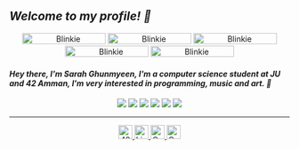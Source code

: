 ## *Welcome to my profile! 🌸*

<div align="center">
    <img src="https://adriansblinkiecollection.neocities.org/v1.gif" alt="Blinkie" width="150" height="20">
    <img src="https://adriansblinkiecollection.neocities.org/g35.gif" alt="Blinkie" width="150" height="20">
    <img src="https://adriansblinkiecollection.neocities.org/k15.gif" alt="Blinkie" width="150" height="20">
    <img src="https://adriansblinkiecollection.neocities.org/52.gif" alt="Blinkie" width="150" height="20">
    <img src="https://adriansblinkiecollection.neocities.org/x44.gif" alt="Blinkie" width="150" height="20">
</div>

#### *Hey there, I'm Sarah Ghunmyeen, I'm a computer science student at JU and 42 Amman, I'm very interested in programming, music and art. 🌸*

<div align="center">
    <img src="https://camo.githubusercontent.com/c060b0e918996a1a6bc56e45db81b15aa5d8935b11f3f7ab336d0f7186b48e6f/68747470733a2f2f696d672e736869656c64732e696f2f62616467652f2d4d61726b646f776e2d3030303030303f7374796c653d666c6174266c6f676f3d6d61726b646f776e266c6f676f436f6c6f723d7768697465">
    <img src="https://camo.githubusercontent.com/5d4d8700f8d39b99bb27424d485c6cbbec5db6fae874f9e008f655df702bf1dc/68747470733a2f2f696d672e736869656c64732e696f2f62616467652f2d4c696e75782d3030303030303f7374796c653d666c6174266c6f676f3d6c696e7578266c6f676f436f6c6f723d464343363234">
    <img src="https://camo.githubusercontent.com/2f4c525f69e09fcd5ea1e8b8eb976063e57fd7989141ebeeab2c9bfdb69b8a7b/68747470733a2f2f696d672e736869656c64732e696f2f62616467652f2d5562756e74752d4539353432303f7374796c653d666c6174266c6f676f3d7562756e7475266c6f676f436f6c6f723d7768697465">
    <img src="https://camo.githubusercontent.com/cdd07ca496df00ac7e3f1b5890121be36319e379d34b3de91d95f4ea2ec70bce/68747470733a2f2f696d672e736869656c64732e696f2f62616467652f2d56697375616c25323053747564696f253230436f64652d3030374143433f7374796c653d666c6174266c6f676f3d76697375616c2d73747564696f2d636f6465266c6f676f436f6c6f723d7768697465">
    <img src="https://camo.githubusercontent.com/9b6d0a9ba088c4e735d5dda96c38c9be4553fe80ce3c408fec29de5a3e0222b3/68747470733a2f2f696d672e736869656c64732e696f2f62616467652f2d4769742d4630353033323f7374796c653d666c6174266c6f676f3d676974266c6f676f436f6c6f723d7768697465">
    <img src="https://camo.githubusercontent.com/356b7df9f969e922ac29ccd1d4d5b10f334842e75c4550c491e88467519f23d1/68747470733a2f2f696d672e736869656c64732e696f2f7374617469632f76313f6c6162656c3d266d6573736167653d47697448756226636f6c6f723d313831373137266c6f676f3d676974687562266c6f676f436f6c6f723d7768697465">
</div>

---

<div align="center">
    <a href="https://profile.intra.42.fr/users/sghunmin">
        <img src="https://simpleicons.org/icons/42.svg" alt="42" width="25" height="25">
    </a>
    <a href="https://www.linkedin.com/in/sarah-ghunmyeen-7b1b3b1b4/">
        <img src="https://simpleicons.org/icons/linkedin.svg" alt="LinkedIn" width="25" height="25">
    </a>
    <a href="https://www.codewars.com/users/sarahgh">
        <img src="https://simpleicons.org/icons/codewars.svg" alt="Codewars" width="25" height="25">
    </a>
    <a href="https://codeforces.com/profile/sarahghcodes">
        <img src="https://simpleicons.org/icons/codeforces.svg" alt="Codeforces" width="25" height="25">
    </a>

</div>



